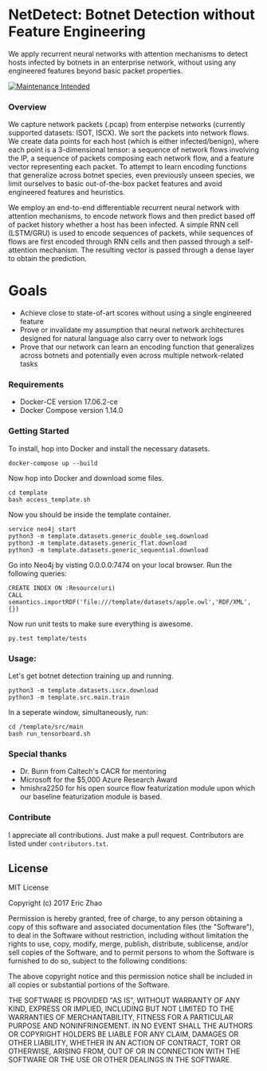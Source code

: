 # NetDetect: Botnet Detection without Feature Engineering
We apply recurrent neural networks with attention mechanisms to detect hosts infected by botnets in an enterprise network, without using any engineered features beyond basic packet properties.

[![Maintenance Intended](http://maintained.tech/badge.svg)](http://maintained.tech/)

### Overview
We capture network packets (.pcap) from enterpise networks (currently supported datasets: ISOT, ISCX). We sort the packets into network flows. We create data points for each host (which is either infected/benign), where each point is a 3-dimensional tensor: a sequence of network flows involving the IP, a sequence of packets composing each network flow, and a feature vector representing each packet. To attempt to learn encoding functions that generalize across botnet species, even previously unseen species, we limit ourselves to basic out-of-the-box packet features and avoid engineered features and heuristics.

We employ an end-to-end differentiable recurrent neural network with attention mechanisms, to encode network flows and then predict based off of packet history whether a host has been infected. A simple RNN cell (LSTM/GRU) is used to encode sequences of packets, while sequences of flows are first encoded through RNN cells and then passed through a self-attention mechanism. The resulting vector is passed through a dense layer to obtain the prediction.

# Goals
* Achieve close to state-of-art scores without using a single engineered feature
* Prove or invalidate my assumption that neural network architectures designed for natural language also carry over to network logs
* Prove that our network can learn an encoding function that generalizes across botnets and potentially even across multiple network-related tasks

### Requirements
* Docker-CE version 17.06.2-ce
* Docker Compose version 1.14.0

### Getting Started
To install, hop into Docker and install the necessary datasets.
```
docker-compose up --build
```

Now hop into Docker and download some files.
```
cd template
bash access_template.sh
```

Now you should be inside the template container.
```
service neo4j start
python3 -m template.datasets.generic_double_seq.download
python3 -m template.datasets.generic_flat.download
python3 -m template.datasets.generic_sequential.download
```

Go into Neo4j by visting 0.0.0.0:7474 on your local browser.
Run the following queries: 
```
CREATE INDEX ON :Resource(uri)
CALL semantics.importRDF('file:///template/datasets/apple.owl','RDF/XML', {})
```

Now run unit tests to make sure everything is awesome.
```
py.test template/tests
```

### Usage:
Let's get botnet detection training up and running.
```
python3 -m template.datasets.iscx.download
python3 -m template.src.main.train
```
In a seperate window, simultaneously, run:
```
cd /template/src/main
bash run_tensorboard.sh
```

### Special thanks
* Dr. Bunn from Caltech's CACR for mentoring
* Microsoft for the $5,000 Azure Research Award
* hmishra2250 for his open source flow featurization module upon which our baseline featurization module is based.

### Contribute
I appreciate all contributions. Just make a pull request.
Contributors are listed under `contributors.txt`.

## License
MIT License

Copyright (c) 2017 Eric Zhao

Permission is hereby granted, free of charge, to any person obtaining a copy
of this software and associated documentation files (the "Software"), to deal
in the Software without restriction, including without limitation the rights
to use, copy, modify, merge, publish, distribute, sublicense, and/or sell
copies of the Software, and to permit persons to whom the Software is
furnished to do so, subject to the following conditions:

The above copyright notice and this permission notice shall be included in all
copies or substantial portions of the Software.

THE SOFTWARE IS PROVIDED "AS IS", WITHOUT WARRANTY OF ANY KIND, EXPRESS OR
IMPLIED, INCLUDING BUT NOT LIMITED TO THE WARRANTIES OF MERCHANTABILITY,
FITNESS FOR A PARTICULAR PURPOSE AND NONINFRINGEMENT. IN NO EVENT SHALL THE
AUTHORS OR COPYRIGHT HOLDERS BE LIABLE FOR ANY CLAIM, DAMAGES OR OTHER
LIABILITY, WHETHER IN AN ACTION OF CONTRACT, TORT OR OTHERWISE, ARISING FROM,
OUT OF OR IN CONNECTION WITH THE SOFTWARE OR THE USE OR OTHER DEALINGS IN THE
SOFTWARE.

